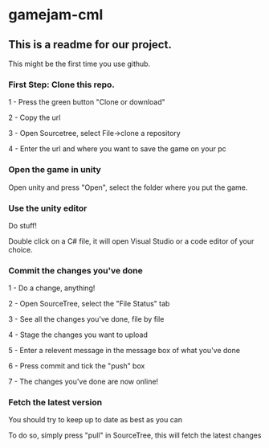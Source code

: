 # gamejam-cml

## This is a readme for our project.

This might be the first time you use github. 
### First Step: Clone this repo.
1 - Press the green button "Clone or download"

2 - Copy the url

3 - Open Sourcetree, select File->clone a repository

4 - Enter the url and where you want to save the game on your pc

### Open the game in unity
Open unity and press "Open", select the folder where you put the game.

### Use the unity editor
Do stuff!

Double click on a C# file, it will open Visual Studio or a code editor of your choice.

### Commit the changes you've done
1 - Do a change, anything!

2 - Open SourceTree, select the "File Status" tab

3 - See all the changes you've done, file by file

4 - Stage the changes you want to upload

5 - Enter a relevent message in the message box of what you've done

6 - Press commit and tick the "push" box

7 - The changes you've done are now online!

### Fetch the latest version
You should try to keep up to date as best as you can

To do so, simply press "pull" in SourceTree, this will fetch the latest changes
